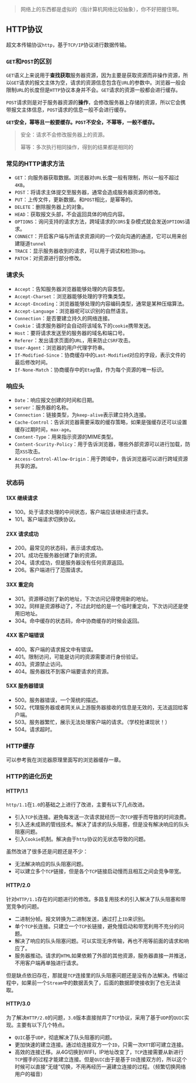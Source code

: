 > 网络上的东西都是虚拟的（指计算机网络比较抽象），你不好把握住啊。

## HTTP协议

超文本传输协议`http`，基于`TCP/IP`协议进行数据传输。

### `GET`和`POST`的区别

`GET`语义上来说用于**查找获取**服务器资源，因为主要是获取资源而非操作资源，所以`GET`请求的报文主体为空，请求的资源信息包含在`URL`的参数中。浏览器一般会限制`URL`的长度但是`HTTP`协议本身并不会。`GET`请求的资源一般都会进行缓存。

`POST`请求则是对于服务器资源的**操作**，会修改服务器上存储的资源，所以它会携带报文主体信息，`POST`请求的信息一般不会进行缓存。

**`GET`安全，幂等且一般要缓存。`POST`不安全，不幂等，一般不缓存。**

> 安全：请求不会修改服务器上的资源。
>
> 幂等：多次执行相同操作，得到的结果都是相同的

### 常见的HTTP请求方法

- `GET`：向服务器获取数据。浏览器对`URL`长度一般有限制，所以一般不超过`4KB`。
- `POST`：将请求主体提交至服务器，通常会造成服务器资源的修改。
- `PUT`：上传文件，更新数据。和`POST`相比，是幂等的。
- `DELETE`：删除服务器上的对象。
- `HEAD`：获取报文头部，不会返回具体的响应内容。
- `OPTIONS`：询问支持的请求方法，跨域请求的`CORS`复杂模式就会发送`OPTIONS`请求。
- `CONNECT`：开启客户端与所请求资源间的一个双向沟通的通道，它可以用来创建隧道`tunnel`
- `TRACE`：显示服务器收到的请求，可以用于调试和检测`bug`。
- `PATCH`：对资源进行部分修改。

### 请求头

- `Accept`：告知服务器浏览器能够处理的内容类型。
- `Accept-Charset`：浏览器能够处理的字符集类型。
- `Accept-Encoding`：浏览器能够处理的内容编码类型，通常是某种压缩算法。
- `Accept-Language`：浏览器呢可以识别的自然语言。
- `Connection`：是否要建立持久的网络连接。
- `Cookie`：请求服务器时会自动将该域名下的`cookie`携带发送。
- `Host`：要将请求发送至的服务器的域名和端口号。
- `Referer`：发出请求页面的`URL`，用来防止`CSRF`攻击。
- `User-Agent`：浏览器的用户代理字符串。
- `If-Modified-Since`：协商缓存中的`Last-Modified`对应的字段，表示文件的最后修改时间。
- `If-None-Match`：协商缓存中的`Etag`值，作为每个资源的唯一标识。

### 响应头

- `Date`：响应报文创建的时间和日期。
- `server`：服务器的名称。
- `Connection`：链接类型，为`keep-alive`表示建立持久连接。
- `Cache-Control`：告诉浏览器需要采取的缓存策略，如果是强缓存还可以设置缓存过期时间，`max-age`。
- `Content-Type`：用来指示资源的MIME类型。
- `Content-Scurity-Policy`：用于告诉浏览器，哪些外部资源可以进行加载，防范`XSS`攻击。
- `Access-Control-Allow-Origin`：用于跨域中，告诉浏览器可以进行跨域资源共享的源。

### 状态码

#### 1XX 继续请求

- 100。处于请求处理的中间状态，客户端应该继续进行请求。
- 101。客户端请求切换协议。

#### 2XX 请求成功

- 200。最常见的状态码，表示请求成功。
- 201。成功在服务器创建了新的资源。
- 204。请求成功，但是服务器没有任何资源返回。
- 206。客户端进行了范围请求。

#### 3XX 重定向

- 301。资源移动到了新的地址，下次访问记得使用新的地址。
- 302。同样是资源移动了，不过此时给的是一个临时重定向，下次访问还是使用旧地址。
- 304。命中缓存的状态码，命中协商缓存的时候会返回。

#### 4XX 客户端错误

- 400。客户端的请求报文中有错误。
- 401。限制访问，可能是访问的资源需要进行身份验证。
- 403。资源禁止访问。
- 404。服务器找不到客户端要请求的资源。

#### 5XX 服务器错误

- 500。服务器错误，一个笼统的描述。
- 502。代理服务器或者网关从上游服务器接收的信息是无效的，无法返回给客户端。
- 503。服务器繁忙，展示无法处理客户端的请求。（学校抢课现状！）
- 504。请求超时。

### HTTP缓存

可以参考我在浏览器原理里面写的浏览器缓存一章。

### HTTP的进化历史

#### HTTP/1.1

`http/1.1`在`1.0`的基础之上进行了改进，主要有以下几点改进。

- 引入`TCP`长连接。避免每发送一次请求就经历一次`TCP`握手而导致的时间浪费。
- 引入还未成熟的管线技术。解决了请求的队头阻塞，但是没有解决响应的队头阻塞问题。
- 引入`Cookie`机制。解决由于`http`协议的无状态导致的问题。

虽然改进了很多还是问题还是不少：

- 无法解决响应的队头阻塞问题。
- 可以建立多个`TCP`链接，但是各个`TCP`链接启动慢而且相互之间会竞争带宽。

#### HTTP/2.0

针对`HTTP/1.1`存在的问题进行的修改。多路复用技术的引入解决了队头阻塞和带宽竞争的问题。

- 二进制分帧。报文转换为二进制发送，通过打上`ID`来识别。
- 单个`TCP`长连接。只建立一个`TCP`长链接，避免慢启动和带宽利用不充分的问题。
- 解决了响应的队头阻塞问题。可以实现无序传输，再也不用等前面的请求和响应了。
- 服务器推动。请求的`HTML`如果依赖了外部的其他资源，服务器直接一并推送，不用客户端再单独进行请求。

但是缺点依旧存在，那就是`TCP`连接里的队头阻塞问题还是没有办法解决。传输过程中，如果前一个`Stream`中的数据丢失了，后面的数据即使接收到了也无法读取。

#### HTTP/3.0

为了解决`HTTP/2.0`的问题，`3.0`版本直接抛弃了`TCP`协议，采用了基于`UDP`的`QUIC`实现。主要有以下几个特点。

- `QUIC`基于`UDP`，彻底解决了队头阻塞的问题。
- 更加快速的建立连接。通过给连接双方一个`ID`，只需一次`RTT`即可建立连接。
- 高效的连接迁移。从4G切换到WIFI，IP地址改变了，`TCP`连接需要从新进行`TCP`握手的过程才能建立连接。但是`QUIC`由于是基于`ID`连接双方的，所以这个时候可以直接“无缝”切换，不用再经历一遍建立连接的过程。（频繁切换网络用户的福音）



